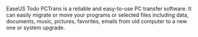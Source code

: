 ﻿EaseUS Todo PCTrans is a reliable and easy-to-use PC transfer software. It can easily migrate or move your programs or selected files including data, documents, music, pictures, favorites, emails from old computer to a new one or system upgrade.

